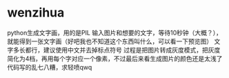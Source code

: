 # wenzihua
python生成文字画，用的是PIL
输入图片和想要的文字，等待10秒钟（大概？），就能得到一张文字画（好吧我也不知道这个东西叫什么，可以看一下预览图）
文字多长都行，建议使用中文并去掉标点符号
过程是把图片转成灰度模式，把灰度简化为4档，再用每个字对应一个像素，不过最后来看生成图片的颜色还是太浅了
代码写的乱七八糟，求轻喷qwq
